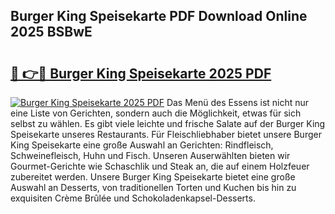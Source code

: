 ## Burger King Speisekarte PDF Download Online 2025 BSBwE

# <h2><a href="http://gcaclf.nevu.top/?p=Burger+King+Speisekarte">🔗 👉🔴 Burger King Speisekarte 2025 PDF</a></h2>

[![Burger King Speisekarte 2025 PDF](https://i.imgur.com/dBaPXMq.png)](http://gcaclf.nevu.top/?p=Burger+King+Speisekarte)
Das Menü des Essens ist nicht nur eine Liste von Gerichten, sondern auch die Möglichkeit, etwas für sich selbst zu wählen. Es gibt viele leichte und frische Salate auf der Burger King Speisekarte unseres Restaurants. Für Fleischliebhaber bietet unsere Burger King Speisekarte eine große Auswahl an Gerichten: Rindfleisch, Schweinefleisch, Huhn und Fisch. Unseren Auserwählten bieten wir Gourmet-Gerichte wie Schaschlik und Steak an, die auf einem Holzfeuer zubereitet werden. Unsere Burger King Speisekarte bietet eine große Auswahl an Desserts, von traditionellen Torten und Kuchen bis hin zu exquisiten Crème Brûlée und Schokoladenkapsel-Desserts.
